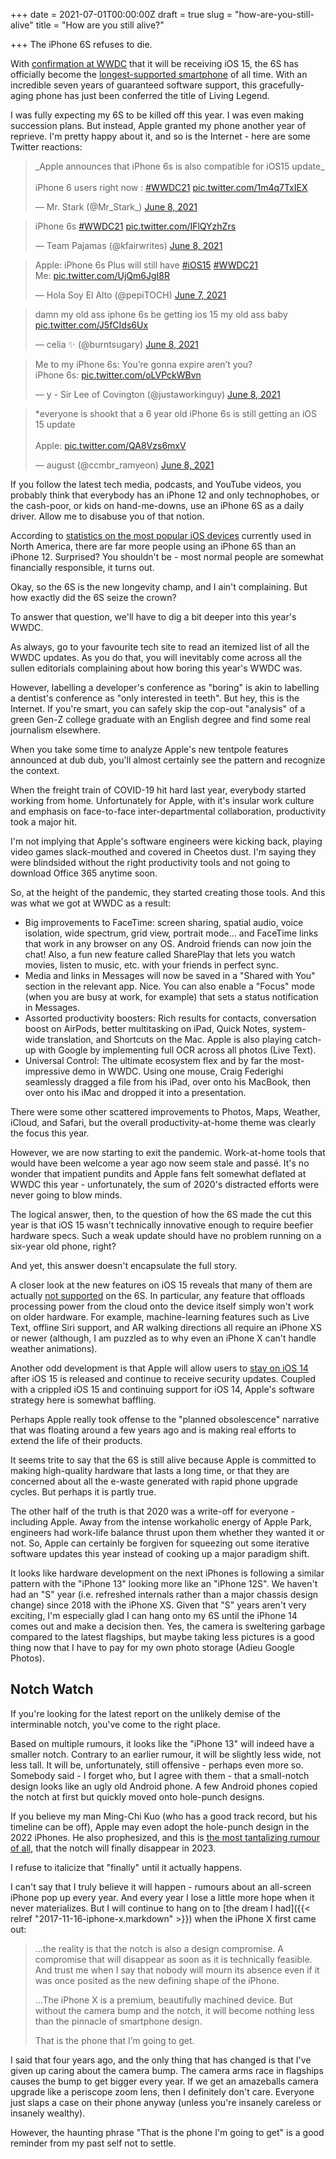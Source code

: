 +++
date = 2021-07-01T00:00:00Z
draft = true
slug = "how-are-you-still-alive"
title = "How are you still alive?"

+++
The iPhone 6S refuses to die.

With [confirmation at WWDC](https://www.theverge.com/2021/6/8/22523351/ios-15-iphone-6s-plus-se-compatibility) that it will be receiving iOS 15, the 6S has officially become the [longest-supported smartphone](https://youtu.be/GARFBHz51nk) of all time. With an incredible seven years of guaranteed software support, this gracefully-aging phone has just been conferred the title of Living Legend.

I was fully expecting my 6S to be killed off this year. I was even making succession plans. But instead, Apple granted my phone another year of reprieve. I'm pretty happy about it, and so is the Internet - here are some Twitter reactions:

<blockquote class="twitter-tweet"><p lang="en" dir="ltr">_Apple announces that iPhone 6s is also compatible for iOS15 update_<br><br>iPhone 6 users right now : <a href="https://twitter.com/hashtag/WWDC21?src=hash&ref_src=twsrc%5Etfw">#WWDC21</a> <a href="https://t.co/1m4q7TxIEX">pic.twitter.com/1m4q7TxIEX</a></p>— Mr. Stark (@Mr_Stark_) <a href="https://twitter.com/Mr_Stark_/status/1402076776839401473?ref_src=twsrc%5Etfw">June 8, 2021</a></blockquote> <script async src="https://platform.twitter.com/widgets.js" charset="utf-8"></script>

<blockquote class="twitter-tweet"><p lang="en" dir="ltr">iPhone 6s <a href="https://twitter.com/hashtag/WWDC21?src=hash&ref_src=twsrc%5Etfw">#WWDC21</a> <a href="https://t.co/IFlQYzhZrs">pic.twitter.com/IFlQYzhZrs</a></p>— Team Pajamas (@kfairwrites) <a href="https://twitter.com/kfairwrites/status/1402080118734942209?ref_src=twsrc%5Etfw">June 8, 2021</a></blockquote> <script async src="https://platform.twitter.com/widgets.js" charset="utf-8"></script>

<blockquote class="twitter-tweet"><p lang="en" dir="ltr">Apple: iPhone 6s Plus will still have <a href="https://twitter.com/hashtag/iOS15?src=hash&ref_src=twsrc%5Etfw">#iOS15</a> <a href="https://twitter.com/hashtag/WWDC21?src=hash&ref_src=twsrc%5Etfw">#WWDC21</a> <br>Me: <a href="https://t.co/UjQm6JgI8R">pic.twitter.com/UjQm6JgI8R</a></p>— Hola Soy El Alto (@pepiTOCH) <a href="https://twitter.com/pepiTOCH/status/1401985986817576970?ref_src=twsrc%5Etfw">June 7, 2021</a></blockquote> <script async src="https://platform.twitter.com/widgets.js" charset="utf-8"></script>

<blockquote class="twitter-tweet"><p lang="en" dir="ltr">damn my old ass iphone 6s be getting ios 15 my old ass baby <a href="https://t.co/J5fCIds6Ux">pic.twitter.com/J5fCIds6Ux</a></p>— celia ✨ (@burntsugary) <a href="https://twitter.com/burntsugary/status/1402054354878664716?ref_src=twsrc%5Etfw">June 8, 2021</a></blockquote> <script async src="https://platform.twitter.com/widgets.js" charset="utf-8"></script>

<blockquote class="twitter-tweet"><p lang="en" dir="ltr">Me to my iPhone 6s: You’re gonna expire aren’t you?<br>iPhone 6s: <a href="https://t.co/oLVPckWBvn">pic.twitter.com/oLVPckWBvn</a></p>— y - Sir Lee of Covington (@justaworkinguy) <a href="https://twitter.com/justaworkinguy/status/1402085465713516551?ref_src=twsrc%5Etfw">June 8, 2021</a></blockquote> <script async src="https://platform.twitter.com/widgets.js" charset="utf-8"></script>

<blockquote class="twitter-tweet"><p lang="en" dir="ltr">*everyone is shookt that a 6 year old iPhone 6s is still getting an iOS 15 update<br><br>Apple: <a href="https://t.co/QA8Vzs6mxV">pic.twitter.com/QA8Vzs6mxV</a></p>— august (@ccmbr_ramyeon) <a href="https://twitter.com/ccmbr_ramyeon/status/1402095695176232965?ref_src=twsrc%5Etfw">June 8, 2021</a></blockquote> <script async src="https://platform.twitter.com/widgets.js" charset="utf-8"></script>

If you follow the latest tech media, podcasts, and YouTube videos, you probably think that everybody has an iPhone 12 and only technophobes, or the cash-poor, or kids on hand-me-downs, use an iPhone 6S as a daily driver. Allow me to disabuse you of that notion.

According to [statistics on the most popular iOS devices](https://www.phonearena.com/news/most-popular-active-ios-android-devices-north-america-market-report_id132703) currently used in North America, there are far more people using an iPhone 6S than an iPhone 12. Surprised? You shouldn't be - most normal people are somewhat financially responsible, it turns out.

Okay, so the 6S is the new longevity champ, and I ain't complaining. But how exactly did the 6S seize the crown?

To answer that question, we'll have to dig a bit deeper into this year's WWDC.

<!--more-->

As always, go to your favourite tech site to read an itemized list of all the WWDC updates. As you do that, you will inevitably come across all the sullen editorials complaining about how boring this year's WWDC was.

However, labelling a developer's conference as "boring" is akin to labelling a dentist's conference as "only interested in teeth". But hey, this is the Internet. If you're smart, you can safely skip the cop-out "analysis" of a green Gen-Z college graduate with an English degree and find some real journalism elsewhere.

When you take some time to analyze Apple's new tentpole features announced at dub dub, you'll almost certainly see the pattern and recognize the context.

When the freight train of COVID-19 hit hard last year, everybody started working from home. Unfortunately for Apple, with it's insular work culture and emphasis on face-to-face inter-departmental collaboration, productivity took a major hit.

I'm not implying that Apple's software engineers were kicking back, playing video games slack-mouthed and covered in Cheetos dust. I'm saying they were blindsided without the right productivity tools and not going to download Office 365 anytime soon.

So, at the height of the pandemic, they started creating those tools. And this was what we got at WWDC as a result:

* Big improvements to FaceTime: screen sharing, spatial audio, voice isolation, wide spectrum, grid view, portrait mode... and FaceTime links that work in any browser on any OS. Android friends can now join the chat! Also, a fun new feature called SharePlay that lets you watch movies, listen to music, etc. with your friends in perfect sync.
* Media and links in Messages will now be saved in a "Shared with You" section in the relevant app. Nice. You can also enable a "Focus" mode (when you are busy at work, for example) that sets a status notification in Messages.
* Assorted productivity boosters: Rich results for contacts, conversation boost on AirPods, better multitasking on iPad, Quick Notes, system-wide translation, and Shortcuts on the Mac. Apple is also playing catch-up with Google by implementing full OCR across all photos (Live Text).
* Universal Control: The ultimate ecosystem flex and by far the most-impressive demo in WWDC. Using one mouse, Craig Federighi seamlessly dragged a file from his iPad, over onto his MacBook, then over onto his iMac and dropped it into a presentation.

There were some other scattered improvements to Photos, Maps, Weather, iCloud, and Safari, but the overall productivity-at-home theme was clearly the focus this year.

However, we are now starting to exit the pandemic. Work-at-home tools that would have been welcome a year ago now seem stale and passé. It's no wonder that impatient pundits and Apple fans felt somewhat deflated at WWDC this year - unfortunately, the sum of 2020's distracted efforts were never going to blow minds.

The logical answer, then, to the question of how the 6S made the cut this year is that iOS 15 wasn't technically innovative enough to require beefier hardware specs. Such a weak update should have no problem running on a six-year old phone, right?

And yet, this answer doesn't encapsulate the full story.

A closer look at the new features on iOS 15 reveals that many of them are actually [not supported](https://www.iphoneincanada.ca/news/new-ios-15-features-require-iphone-xs-above/) on the 6S. In particular, any feature that offloads processing power from the cloud onto the device itself simply won't work on older hardware. For example, machine-learning features such as Live Text, offline Siri support, and AR walking directions all require an iPhone XS or newer (although, I am puzzled as to why even an iPhone X can't handle weather animations).

Another odd development is that Apple will allow users to [stay on iOS 14](https://9to5mac.com/2021/06/07/apple-will-let-users-stay-on-ios-14-and-receive-security-updates-even-after-ios-15-is-released/) after iOS 15 is released and continue to receive security updates. Coupled with a crippled iOS 15 and continuing support for iOS 14, Apple's software strategy here is somewhat baffling.

Perhaps Apple really took offense to the "planned obsolescence" narrative that was floating around a few years ago and is making real efforts to extend the life of their products.

It seems trite to say that the 6S is still alive because Apple is committed to making high-quality hardware that lasts a long time, or that they are concerned about all the e-waste generated with rapid phone upgrade cycles. But perhaps it is partly true.

The other half of the truth is that 2020 was a write-off for everyone - including Apple. Away from the intense workaholic energy of Apple Park, engineers had work-life balance thrust upon them whether they wanted it or not. So, Apple can certainly be forgiven for squeezing out some iterative software updates this year instead of cooking up a major paradigm shift.

It looks like hardware development on the next iPhones is following a similar pattern with the "iPhone 13" looking more like an "iPhone 12S". We haven't had an "S" year (i.e. refreshed internals rather than a major chassis design change) since 2018 with the iPhone XS. Given that "S" years aren't very exciting, I'm especially glad I can hang onto my 6S until the iPhone 14 comes out and make a decision then. Yes, the camera is sweltering garbage compared to the latest flagships, but maybe taking less pictures is a good thing now that I have to pay for my own photo storage (Adieu Google Photos).

## Notch Watch

If you're looking for the latest report on the unlikely demise of the interminable notch, you've come to the right place.

Based on multiple rumours, it looks like the "iPhone 13" will indeed have a smaller notch. Contrary to an earlier rumour, it will be slightly less wide, not less tall. It will be, unfortunately, still offensive - perhaps even more so. Somebody said - I forget who, but I agree with them - that a small-notch design looks like an ugly old Android phone. A few Android phones copied the notch at first but quickly moved onto hole-punch designs.

If you believe my man Ming-Chi Kuo (who has a good track record, but his timeline can be off), Apple may even adopt the hole-punch design in the 2022 iPhones. He also prophesized, and this is [the most tantalizing rumour of all](https://www.macrumors.com/2021/04/14/kuo-2023-iphones-under-display-face-id/), that the notch will finally disappear in 2023.

I refuse to italicize that "finally" until it actually happens.

I can't say that I truly believe it will happen  - rumours about an all-screen iPhone pop up every year. And every year I lose a little more hope when it never materializes. But I will continue to hang on to [the dream I had]({{< relref "2017-11-16-iphone-x.markdown" >}}) when the iPhone X first came out:

> ...the reality is that the notch is also a design compromise. A compromise that will disappear as soon as it is technically feasible. And trust me when I say that nobody will mourn its absence even if it was once posited as the new defining shape of the iPhone.
>
> ...The iPhone X is a premium, beautifully machined device. But without the camera bump and the notch, it will become nothing less than the pinnacle of smartphone design.
>
> That is the phone that I’m going to get.

I said that four years ago, and the only thing that has changed is that I've given up caring about the camera bump. The camera arms race in flagships causes the bump to get bigger every year. If we get an amazeballs camera upgrade like a periscope zoom lens, then I definitely don't care. Everyone just slaps a case on their phone anyway (unless you're insanely careless or insanely wealthy).

However, the haunting phrase "That is the phone I'm going to get" is a good reminder from my past self not to settle.